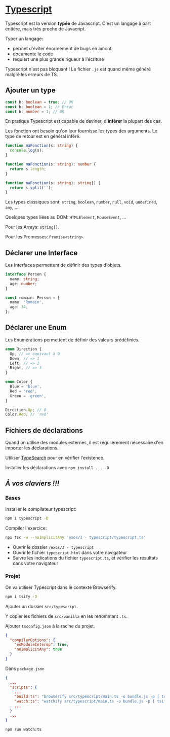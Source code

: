 # [Typescript](https://www.typescriptlang.org/)

Typescript est la version **typée** de Javascript. C'est un langage à part entière, mais très proche de Javacript.

Typer un langage:

- permet d'éviter énormément de bugs en amont
- documente le code
- requiert une plus grande rigueur à l'écriture

Typescript n'est pas bloquant ! Le fichier `.js` est quand même généré malgré les erreurs de TS.

## Ajouter un type

```ts
const b: boolean = true; // OK
const b: boolean = 1; // Error
const b: number = 1; // OK
```

En pratique Typescript est capable de deviner, d'**inférer** la plupart des cas.

Les fonction ont besoin qu'on leur fournisse les types des arguments. Le type de retour est en général inféré.

```ts
function maFonction(s: string) {
  console.log(s);
}

function maFonction(s: string): number {
  return s.length;
}

function maFonction(s: string): string[] {
  return s.split('');
}
```

Les types classiques sont: `string`, `boolean`, `number`, `null`, `void`, `undefined`, `any`, ...

Quelques types liées au DOM: `HTMLElement`, `MouseEvent`, ...

Pour les Arrays: `string[]`.

Pour les Promesses: `Promise<string>`

## Déclarer une Interface

Les Interfaces permettent de définir des types d'objets.

```ts
interface Person {
  name: string;
  age: number;
}

const romain: Person = {
  name: 'Romain',
  age: 34,
};
```

## Déclarer une Enum

Les Enumérations permettent de définir des valeurs prédéfinies.

```ts
enum Direction {
  Up, // => équivaut à 0
  Down, // => 1
  Left, // => 2
  Right, // => 3
}

enum Color {
  Blue = 'blue',
  Red = 'red',
  Green = 'green',
}

Direction.Up; // 0
Color.Red; // 'red'
```

## Fichiers de déclarations

Quand on utilise des modules externes, il est régulièrement nécessaire d'en importer les déclarations.

Utiliser [TypeSearch](https://microsoft.github.io/TypeSearch/) pour en vérifier l'existence.

Installer les déclarations avec `npm install ... -D`

## **_À vos claviers !!!_**

### Bases

Installer le compilateur typescript:

```bash
npm i typescript -D
```

Compiler l'exercice:

```bash
npx tsc -w --noImplicitAny 'exos/3 - typescript/typescript.ts'
```

- Ouvrir le dossier `/exos/3 - typescript`
- Ouvrir le fichier `typescript.html` dans votre navigateur
- Suivre les indications du fichier `typescript.ts`, et vérifier les résultats dans votre navigateur

### Projet

On va utiliser Typescript dans le contexte Browserify.

```bash
npm i tsify -D
```

Ajouter un dossier `src/typescript`.

Y copier les fichiers de `src/vanilla` en les renommant `.ts`.

Ajouter `tsconfig.json` à la racine du projet.

```json
{
  "compilerOptions": {
    "esModuleInterop": true,
    "noImplicitAny": true
  }
}
```

Dans `package.json`

```json
{
  ...
  "scripts": {
    ...
    "build:ts": "browserify src/typescript/main.ts -o bundle.js -p [ tsify ] -t [ babelify ] -d --extension=ts",
    "watch:ts": "watchify src/typescript/main.ts -o bundle.js -p [ tsify ] -t [ babelify ] -d -v --extension=ts",
    ...
  }
  ...
}
```

```bash
npm run watch:ts
```
